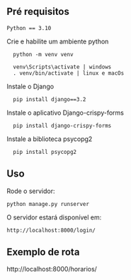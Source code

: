 ## Pré requisitos

```
Python == 3.10
```

Crie e habilite um ambiente python
```console
  python -m venv venv
```
```console
  venv\Scripts\activate | windows
  . venv/bin/activate | linux e macOs
```

Instale o Django
```console
  pip install django==3.2
```

Instale o aplicativo Django-crispy-forms
```console
  pip install django-crispy-forms
```
Instale a biblioteca psycopg2
```console
  pip install psycopg2 
```

## Uso

Rode o servidor:
```console
python manage.py runserver
```

O servidor estará disponível em: 
```console
http://localhost:8000/login/
```

## Exemplo de rota

http://localhost:8000/horarios/
